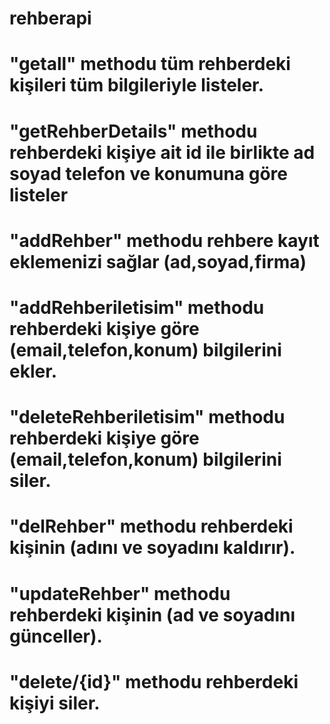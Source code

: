 # rehberapi

# "getall" methodu tüm rehberdeki kişileri tüm bilgileriyle listeler.
# "getRehberDetails" methodu rehberdeki kişiye ait id ile birlikte ad soyad telefon ve konumuna göre listeler
# "addRehber" methodu rehbere kayıt eklemenizi sağlar (ad,soyad,firma)
# "addRehberiletisim" methodu rehberdeki kişiye göre (email,telefon,konum) bilgilerini ekler.
# "deleteRehberiletisim" methodu rehberdeki kişiye göre (email,telefon,konum) bilgilerini siler.
# "delRehber" methodu rehberdeki kişinin (adını ve soyadını kaldırır).
# "updateRehber" methodu rehberdeki kişinin (ad ve soyadını günceller).
# "delete/{id}" methodu rehberdeki kişiyi siler.

